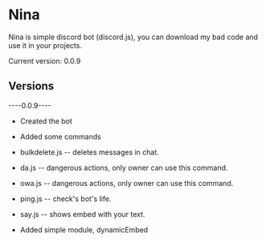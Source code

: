 # Nina

Nina is simple discord bot (discord.js), you can download my bad code and use it in your projects.

Current version: 0.0.9

## Versions

----0.0.9----
* Created the bot

* Added some commands

 * bulkdelete.js  -- deletes messages in chat.

 * da.js -- dangerous actions, only owner can use this command.

 * owa.js -- dangerous actions, only owner can use this command.

 * ping.js -- check's bot's life.

 * say.js -- shows embed with your text.

* Added simple module, dynamicEmbed

